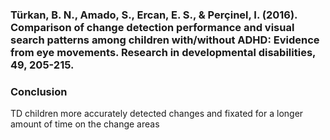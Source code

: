 ### Türkan, B. N., Amado, S., Ercan, E. S., & Perçinel, I. (2016). Comparison of change detection performance and visual search patterns among children with/without ADHD: Evidence from eye movements. Research in developmental disabilities, 49, 205-215.
### Conclusion
TD children more accurately detected changes and fixated for a longer amount of time on the change areas